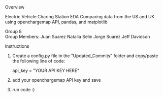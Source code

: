 Overview

Electric Vehicle Charing Station EDA
Comparing data from the US and UK using openchargemap API, pandas, and matplotlib
>

Group 8  
Group Members:
Juan Suarez
Natalia Selin
Jorge Suarez
Jeff Davidson
>

Instructions  

1. Create a config.py file in the "Updated_Commits" folder and copy/paste the following line of code:

    api_key = "YOUR API KEY HERE"

2. add your openchargemap API key and save
3. run code :)
>
